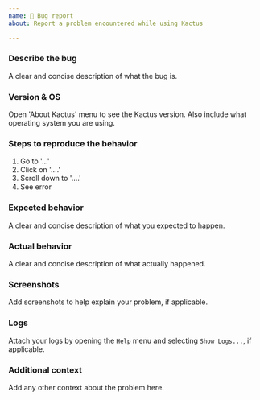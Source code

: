 ```yaml
---
name: 🐛 Bug report
about: Report a problem encountered while using Kactus

---
```


### Describe the bug

A clear and concise description of what the bug is.

### Version & OS

Open 'About Kactus' menu to see the Kactus version. Also include what operating system you are using.

### Steps to reproduce the behavior

1. Go to '...'
2. Click on '....'
3. Scroll down to '....'
4. See error

### Expected behavior

A clear and concise description of what you expected to happen.

### Actual behavior

A clear and concise description of what actually happened.

### Screenshots

Add screenshots to help explain your problem, if applicable.

### Logs

Attach your logs by opening the `Help` menu and selecting `Show Logs...`, if applicable.

### Additional context

Add any other context about the problem here.

